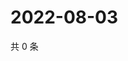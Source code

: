 # 2022-08-03

共 0 条

<!-- BEGIN WEIBO -->
<!-- 最后更新时间 Wed Aug 03 2022 14:19:54 GMT+0800 (China Standard Time) -->

<!-- END WEIBO -->
